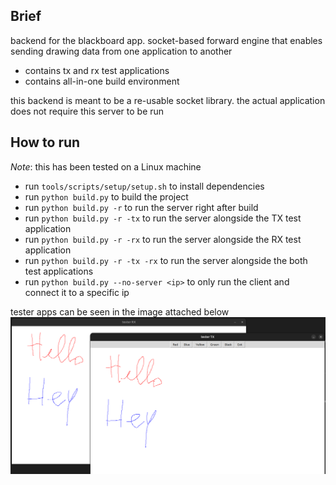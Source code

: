 ## Brief

backend for the blackboard app. socket-based forward engine that enables sending drawing data from one application to another

* contains tx and rx test applications 
* contains all-in-one build environment

this backend is meant to be a re-usable socket library. the actual application does not require this server to be run

## How to run

*Note*: this has been tested on a Linux machine

* run `tools/scripts/setup/setup.sh` to install dependencies
* run `python build.py` to build the project
* run `python build.py -r` to run the server right after build
* run `python build.py -r -tx` to run the server alongside the TX test application
* run `python build.py -r -rx` to run the server alongside the RX test application
* run `python build.py -r -tx -rx` to run the server alongside the both test applications
* run `python build.py --no-server <ip>` to only run the client and connect it to a specific ip

tester apps can be seen in the image attached below
![alt text](doc/resources/tester-apps.png)

